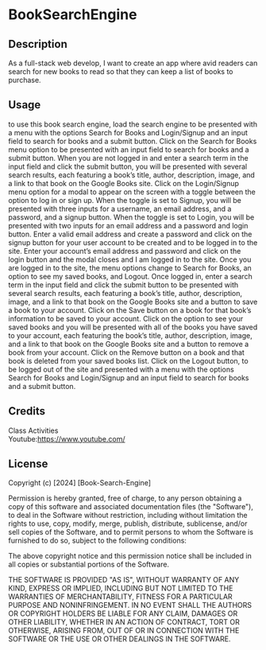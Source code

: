 # BookSearchEngine

## Description
As a full-stack web develop, I want to create an app where avid readers can search for new books to read so that they can keep a list of books to purchase.

## Usage

to use this book search engine, load the search engine to be presented with a menu with the options Search for Books and Login/Signup and an input field to search for books and a submit button. Click on the Search for Books menu option to be presented with an input field to search for books and a submit button.  When you are not logged in and enter a search term in the input field and click the submit button, you will be presented with several search results, each featuring a book’s title, author, description, image, and a link to that book on the Google Books site. Click on the Login/Signup menu option for a modal to appear on the screen with a toggle between the option to log in or sign up.  When the toggle is set to Signup, you will be presented with three inputs for a username, an email address, and a password, and a signup button. When the toggle is set to Login, you will be presented with two inputs for an email address and a password and login button. Enter a valid email address and create a password and click on the signup button for your user account to be created and to be logged in to the site. Enter your account’s email address and password and click on the login button and the modal closes and I am logged in to the site. Once you are logged in to the site, the menu options change to Search for Books, an option to see my saved books, and Logout. Once logged in, enter a search term in the input field and click the submit button to be presented with several search results, each featuring a book’s title, author, description, image, and a link to that book on the Google Books site and a button to save a book to your account. Click on the Save button on a book for that book’s information to be saved to your account. Click on the option to see your saved books and you will be presented with all of the books you have saved to your account, each featuring the book’s title, author, description, image, and a link to that book on the Google Books site and a button to remove a book from your account. Click on the Remove button on a book and that book is deleted from your saved books list. Click on the Logout button, to be logged out of the site and presented with a menu with the options Search for Books and Login/Signup and an input field to search for books and a submit button.  

## Credits
Class Activities<br>
Youtube:https://www.youtube.com/ <br>


## License

Copyright (c) [2024] [Book-Search-Engine]

Permission is hereby granted, free of charge, to any person obtaining a copy
of this software and associated documentation files (the "Software"), to deal
in the Software without restriction, including without limitation the rights
to use, copy, modify, merge, publish, distribute, sublicense, and/or sell
copies of the Software, and to permit persons to whom the Software is
furnished to do so, subject to the following conditions:

The above copyright notice and this permission notice shall be included in all
copies or substantial portions of the Software.

THE SOFTWARE IS PROVIDED "AS IS", WITHOUT WARRANTY OF ANY KIND, EXPRESS OR
IMPLIED, INCLUDING BUT NOT LIMITED TO THE WARRANTIES OF MERCHANTABILITY,
FITNESS FOR A PARTICULAR PURPOSE AND NONINFRINGEMENT. IN NO EVENT SHALL THE
AUTHORS OR COPYRIGHT HOLDERS BE LIABLE FOR ANY CLAIM, DAMAGES OR OTHER
LIABILITY, WHETHER IN AN ACTION OF CONTRACT, TORT OR OTHERWISE, ARISING FROM,
OUT OF OR IN CONNECTION WITH THE SOFTWARE OR THE USE OR OTHER DEALINGS IN THE
SOFTWARE.